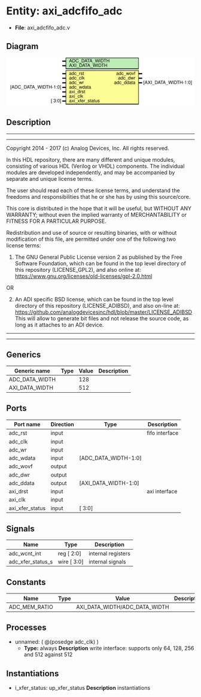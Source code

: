 # Entity: axi_adcfifo_adc

- **File**: axi_adcfifo_adc.v
## Diagram

![Diagram](axi_adcfifo_adc.svg "Diagram")
## Description

 ***************************************************************************
 ***************************************************************************
 Copyright 2014 - 2017 (c) Analog Devices, Inc. All rights reserved.

 In this HDL repository, there are many different and unique modules, consisting
 of various HDL (Verilog or VHDL) components. The individual modules are
 developed independently, and may be accompanied by separate and unique license
 terms.

 The user should read each of these license terms, and understand the
 freedoms and responsibilities that he or she has by using this source/core.

 This core is distributed in the hope that it will be useful, but WITHOUT ANY
 WARRANTY; without even the implied warranty of MERCHANTABILITY or FITNESS FOR
 A PARTICULAR PURPOSE.

 Redistribution and use of source or resulting binaries, with or without modification
 of this file, are permitted under one of the following two license terms:

   1. The GNU General Public License version 2 as published by the
      Free Software Foundation, which can be found in the top level directory
      of this repository (LICENSE_GPL2), and also online at:
      <https://www.gnu.org/licenses/old-licenses/gpl-2.0.html>

 OR

   2. An ADI specific BSD license, which can be found in the top level directory
      of this repository (LICENSE_ADIBSD), and also on-line at:
      https://github.com/analogdevicesinc/hdl/blob/master/LICENSE_ADIBSD
      This will allow to generate bit files and not release the source code,
      as long as it attaches to an ADI device.

 ***************************************************************************
 ***************************************************************************

## Generics

| Generic name   | Type | Value | Description |
| -------------- | ---- | ----- | ----------- |
| ADC_DATA_WIDTH |      | 128   |             |
| AXI_DATA_WIDTH |      | 512   |             |
## Ports

| Port name       | Direction | Type                 | Description     |
| --------------- | --------- | -------------------- | --------------- |
| adc_rst         | input     |                      |  fifo interface |
| adc_clk         | input     |                      |                 |
| adc_wr          | input     |                      |                 |
| adc_wdata       | input     | [ADC_DATA_WIDTH-1:0] |                 |
| adc_wovf        | output    |                      |                 |
| adc_dwr         | output    |                      |                 |
| adc_ddata       | output    | [AXI_DATA_WIDTH-1:0] |                 |
| axi_drst        | input     |                      |  axi interface  |
| axi_clk         | input     |                      |                 |
| axi_xfer_status | input     | [ 3:0]               |                 |
## Signals

| Name              | Type            | Description          |
| ----------------- | --------------- | -------------------- |
| adc_wcnt_int      | reg     [  2:0] |  internal registers  |
| adc_xfer_status_s | wire [  3:0]    |  internal signals    |
## Constants

| Name          | Type | Value                         | Description |
| ------------- | ---- | ----------------------------- | ----------- |
| ADC_MEM_RATIO |      | AXI_DATA_WIDTH/ADC_DATA_WIDTH |             |
## Processes
- unnamed: ( @(posedge adc_clk) )
  - **Type:** always
**Description**
 write interface: supports only 64, 128, 256 and 512 against 512 
## Instantiations

- i_xfer_status: up_xfer_status
**Description**
 instantiations

